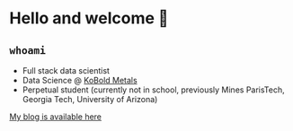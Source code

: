 # Hello and welcome &#128075;

## `whoami`

- Full stack data scientist
- Data Science @ [KoBold Metals](https://www.koboldmetals.com/)
- Perpetual student (currently not in school, previously Mines ParisTech, Georgia Tech, University of Arizona)

[My blog is available here](https://nshea3.github.io/nshea3blog/)
